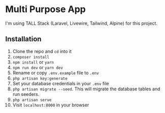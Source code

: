 # Multi Purpose App

I'm using TALL Stack (Laravel, Livewire, Tailwind, Alpine) for this project.

## Installation

1. Clone the repo and `cd` into it
1. `composer install`
1. `npm install` or `yarn`
1. `npm run dev` or `yarn dev`
1. Rename or copy `.env.example` file to `.env`
1. `php artisan key:generate`
1. Set your database credentials in your `.env` file
1. `php artisan migrate --seed`. This will migrate the database tables and run seeders.
1. `php artisan serve`
1. Visit `localhost:8000` in your browser

